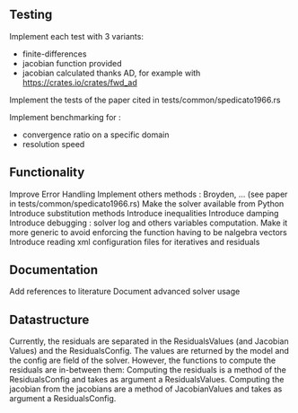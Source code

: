 ## Testing

Implement each test with 3 variants:
  - finite-differences
  - jacobian function provided
  - jacobian calculated thanks AD, for example with https://crates.io/crates/fwd_ad

Implement the tests of the paper cited in tests/common/spedicato1966.rs

Implement benchmarking for :
  - convergence ratio on a specific domain
  - resolution speed

## Functionality

Improve Error Handling
Implement others methods : Broyden, ... (see paper in tests/common/spedicato1966.rs)
Make the solver available from Python
Introduce substitution methods
Introduce inequalities
Introduce damping
Introduce debugging : solver log and others variables computation.
Make it more generic to avoid enforcing the function having to be nalgebra vectors
Introduce reading xml configuration files for iteratives and residuals

## Documentation

Add references to literature
Document advanced solver usage

## Datastructure

Currently, the residuals are separated in the ResidualsValues (and Jacobian Values)
and the ResidualsConfig.
The values are returned by the model and the config are field of the solver.
However, the functions to compute the residuals are in-between them:
Computing the residuals is a method of the ResidualsConfig and takes as argument a ResidualsValues.
Computing the jacobian from the jacobians are a method of JacobianValues and takes as argument a ResidualsConfig.
